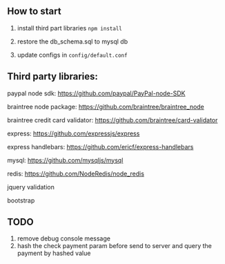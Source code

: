 ## How to start

1. install third part libraries
` npm install `

2. restore the db_schema.sql to mysql db

3. update configs in `config/default.conf`

## Third party libraries:

paypal node sdk:
https://github.com/paypal/PayPal-node-SDK

braintree node package:
https://github.com/braintree/braintree_node

braintree credit card validator:
https://github.com/braintree/card-validator

express:
https://github.com/expressjs/express

express handlebars:
https://github.com/ericf/express-handlebars

mysql:
https://github.com/mysqljs/mysql

redis:
https://github.com/NodeRedis/node_redis

jquery validation

bootstrap

## TODO
1. remove debug console message
2. hash the check payment param before send to server and query the payment by hashed value




